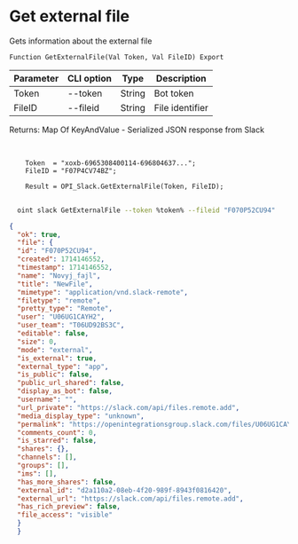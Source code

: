 ﻿---
sidebar_position: 2
---

# Get external file
 Gets information about the external file



`Function GetExternalFile(Val Token, Val FileID) Export`

  | Parameter | CLI option | Type | Description |
  |-|-|-|-|
  | Token | --token | String | Bot token |
  | FileID | --fileid | String | File identifier |

  
  Returns:  Map Of KeyAndValue - Serialized JSON response from Slack

<br/>




```bsl title="Code example"
    Token  = "xoxb-6965308400114-696804637...";
    FileID = "F07P4CV74BZ";

    Result = OPI_Slack.GetExternalFile(Token, FileID);
```



```sh title="CLI command example"
    
  oint slack GetExternalFile --token %token% --fileid "F070P52CU94"

```

```json title="Result"
{
  "ok": true,
  "file": {
  "id": "F070P52CU94",
  "created": 1714146552,
  "timestamp": 1714146552,
  "name": "Novyj_fajl",
  "title": "NewFile",
  "mimetype": "application/vnd.slack-remote",
  "filetype": "remote",
  "pretty_type": "Remote",
  "user": "U06UG1CAYH2",
  "user_team": "T06UD92BS3C",
  "editable": false,
  "size": 0,
  "mode": "external",
  "is_external": true,
  "external_type": "app",
  "is_public": false,
  "public_url_shared": false,
  "display_as_bot": false,
  "username": "",
  "url_private": "https://slack.com/api/files.remote.add",
  "media_display_type": "unknown",
  "permalink": "https://openintegrationsgroup.slack.com/files/U06UG1CAYH2/F070P52CU94/novyj_fajl",
  "comments_count": 0,
  "is_starred": false,
  "shares": {},
  "channels": [],
  "groups": [],
  "ims": [],
  "has_more_shares": false,
  "external_id": "d2a110a2-08eb-4f20-989f-8943f0816420",
  "external_url": "https://slack.com/api/files.remote.add",
  "has_rich_preview": false,
  "file_access": "visible"
  }
  }
```
